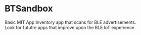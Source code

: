 # BTSandbox
Basic MIT App Inventory app that scans for BLE advertisements.<br>
Look for fututre apps that improve upon the BLE IoT experience.
